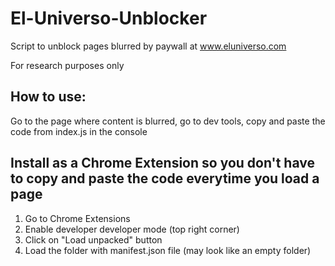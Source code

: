 # El-Universo-Unblocker

Script to unblock pages blurred by paywall at www.eluniverso.com

For research purposes only

## How to use:

Go to the page where content is blurred, go to dev tools, copy and paste the code from index.js in the console

## Install as a Chrome Extension so you don't have to copy and paste the code everytime you load a page

1. Go to Chrome Extensions
2. Enable developer developer mode (top right corner)
3. Click on "Load unpacked" button
4. Load the folder with manifest.json file (may look like an empty folder)

